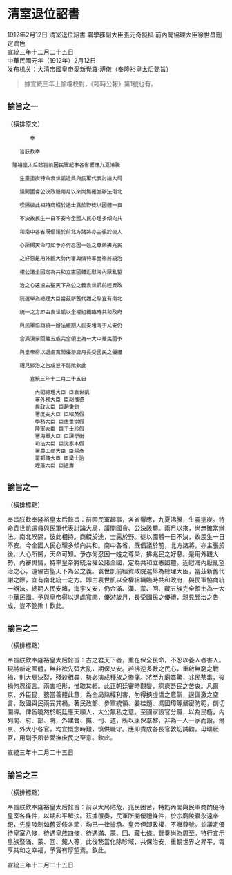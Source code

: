 # 清室退位詔書
1912年2月12日 清室退位詔書 署學務副大臣張元奇擬稿 前內閣協理大臣徐世昌刪定潤色<br>
宣統三年十二月二十五日<br>
中華民國元年（1912年）2月12日<br>
发布机关：大清帝國皇帝愛新覺羅·溥儀（奉隆裕皇太后懿旨）
> 據宣統三年上諭檔校對，《臨時公報》第1號也有。

`諭旨之一`
---
（橫排原文）
```
    　　奉

    旨朕欽奉

　隆裕皇太后懿旨前因民軍起事各省響應九夏沸騰

    生靈塗炭特命袁世凱遣員與民軍代表討論大局

    議開國會公決政體兩月以來尚無確當辦法南北

    暌隔彼此相持商輟於途士露於野徒以國體一日

    不決故民生一日不安今全國人民心理多傾向共

    和南中各省既倡議於前北方諸將亦主張於後人

    心所嚮天命可知予亦何忍因一姓之尊榮拂兆民

    之好惡是用外觀大勢內審輿情特率皇帝將統治

    權公諸全國定為共和立憲國體近慰海內厭亂望

    治之心遠協古聖天下為公之義袁世凱前經資政

    院選舉為總理大臣當茲新舊代謝之際宜有南北

    統一之方即由袁世凱以全權組織臨時共和政府

    與民軍協商統一辦法總期人民安堵海宇乂安仍

    合滿漢蒙回藏五族完全領土為一大中華民國予

    與皇帝得以退處寬閒優游歲月長受國民之優禮

    親見郅治之告成豈不懿歟欽此

    　　宣統三年十二月二十五日

    　　　內閣總理大臣 臣袁世凱
    　　　署外務大臣 臣胡惟德
    　　　民政大臣 臣趙秉鈞
    　　　署度支大臣 臣紹英假
    　　　學務大臣 臣唐景崇假
    　　　陸軍大臣 臣王士珍假
    　　　署海軍大臣 臣譚學衡
    　　　司法大臣 臣沈家本假
    　　　署農工商大臣 臣熙彥
    　　　署郵傳大臣 臣梁士詒
    　　　理藩大臣 臣達壽
```

`諭旨之一`
---
（橫排標點）

奉旨朕欽奉隆裕皇太后懿旨：前因民軍起事，各省響應，九夏沸騰，生靈塗炭。特命袁世凱遣員與民軍代表討論大局，議開國會、公決政體。兩月以來，尚無確當辦法。南北暌隔，彼此相持。商輟於途，士露於野。徒以國體一日不決，故民生一日不安。今全國人民心理多傾向共和。南中各省，既倡議於前，北方諸將，亦主張於後。人心所嚮，天命可知。予亦何忍因一姓之尊榮，拂兆民之好惡。是用外觀大勢，內審輿情，特率皇帝將統治權公諸全國，定為共和立憲國體。近慰海內厭亂望治之心，遠協古聖天下為公之義。袁世凱前經資政院選舉為總理大臣，當茲新舊代謝之際，宜有南北統一之方。即由袁世凱以全權組織臨時共和政府，與民軍協商統一辦法。總期人民安堵，海宇乂安，仍合滿、漢、蒙、回、藏五族完全領土為一大中華民國。予與皇帝得以退處寬閑，優游歲月，長受國民之優禮，親見郅治之告成，豈不懿歟！欽此。

`諭旨之二`
---
（橫排標點）

奉旨朕欽奉隆裕皇太后懿旨：古之君天下者，重在保全民命，不忍以養人者害人。現將新定國體，無非欲先弭大亂，期保乂安。若拂逆多數之民心，重啟無窮之戰禍，則大局決裂，殘殺相尋，勢必演成種族之慘痛。將至九廟震驚，兆民荼毒，後禍何忍復言。兩害相形，惟取其輕。此正朝廷審時觀變，痌瘝吾民之苦衷。凡爾京、外臣民，務當善體此意，為全局熟權利害，勿得挾虛憍之意氣，逞偏激之空言，致國與民兩受其禍。著民政部、步軍統領、姜桂題、馮國璋等嚴密防範，剴切開導。俾皆曉然於朝廷應天順人，大公無私之意。至國家設官分職，以為民極。內列閣、府、部、院，外建督、撫、司、道，所以康保羣黎，非為一人一家而設。爾京、外大小各官，均宜慨念時艱，慎供職守。應即責成各長官敦切誡勸，毋曠厥官，用副予夙昔愛撫庶民之至意。欽此。

宣統三年十二月二十五日

`諭旨之三`
---
（橫排標點）

奉旨朕欽奉隆裕皇太后懿旨：前以大局阽危，兆民困苦，特飭內閣與民軍商酌優待皇室各條件，以期和平解決。茲據覆奏，民軍所開優禮條件，於宗廟陵寢永遠奉祀，先皇陵制如舊妥修各節，均已一律擔承。皇帝但卸政權，不廢尊號。並議定優待皇室八條，待遇皇族四條，待遇滿、蒙、回、藏七條。覽奏尚為周至。特行宣示皇族暨滿、蒙、回、藏人等，此後務當化除畛域，共保治安，重覩世界之昇平，胥享共和之幸福，予實有厚望焉。欽此。

宣統三年十二月二十五日 
